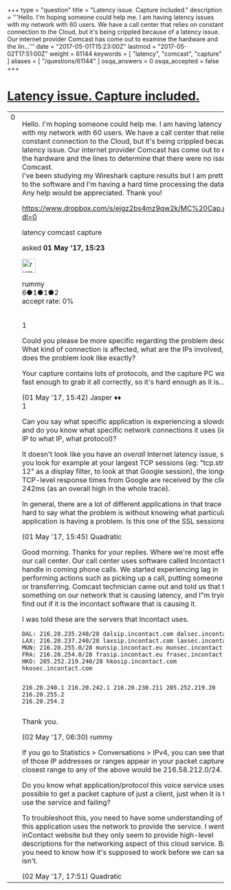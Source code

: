 +++
type = "question"
title = "Latency issue.  Capture included."
description = '''Hello. I&#x27;m hoping someone could help me. I am having latency issues with my network with 60 users. We have a call center that relies on constant connection to the Cloud, but it&#x27;s being crippled because of a latency issue. Our internet provider Comcast has come out to examine the hardware and the lin...'''
date = "2017-05-01T15:23:00Z"
lastmod = "2017-05-02T17:51:00Z"
weight = 61144
keywords = [ "latency", "comcast", "capture" ]
aliases = [ "/questions/61144" ]
osqa_answers = 0
osqa_accepted = false
+++

<div class="headNormal">

# [Latency issue. Capture included.](/questions/61144/latency-issue-capture-included)

</div>

<div id="main-body">

<div id="askform">

<table id="question-table" style="width:100%;"><colgroup><col style="width: 50%" /><col style="width: 50%" /></colgroup><tbody><tr class="odd"><td style="width: 30px; vertical-align: top"><div class="vote-buttons"><span id="post-61144-upvote" class="ajax-command post-vote up" rel="nofollow" title="I like this post (click again to cancel)"> </span><div id="post-61144-score" class="post-score" title="current number of votes">0</div><span id="post-61144-downvote" class="ajax-command post-vote down" rel="nofollow" title="I dont like this post (click again to cancel)"> </span> <span id="favorite-mark" class="ajax-command favorite-mark" rel="nofollow" title="mark/unmark this question as favorite (click again to cancel)"> </span><div id="favorite-count" class="favorite-count"></div></div></td><td><div id="item-right"><div class="question-body"><p>Hello. I'm hoping someone could help me. I am having latency issues with my network with 60 users. We have a call center that relies on constant connection to the Cloud, but it's being crippled because of a latency issue. Our internet provider Comcast has come out to examine the hardware and the lines to determine that there were no issues with Comcast.<br />
I've been studying my Wireshark capture results but I am pretty new to the software and I'm having a hard time processing the data.<br />
Any help would be appreciated. Thank you!</p><p><a href="https://www.dropbox.com/s/ejgz2bs4mz9qw2k/MC%20Cap.pcapng?dl=0">https://www.dropbox.com/s/ejgz2bs4mz9qw2k/MC%20Cap.pcapng?dl=0</a></p></div><div id="question-tags" class="tags-container tags"><span class="post-tag tag-link-latency" rel="tag" title="see questions tagged &#39;latency&#39;">latency</span> <span class="post-tag tag-link-comcast" rel="tag" title="see questions tagged &#39;comcast&#39;">comcast</span> <span class="post-tag tag-link-capture" rel="tag" title="see questions tagged &#39;capture&#39;">capture</span></div><div id="question-controls" class="post-controls"></div><div class="post-update-info-container"><div class="post-update-info post-update-info-user"><p>asked <strong>01 May '17, 15:23</strong></p><img src="https://secure.gravatar.com/avatar/16f182fc31e5d55c31911fe3c3ad2b89?s=32&amp;d=identicon&amp;r=g" class="gravatar" width="32" height="32" alt="rummy&#39;s gravatar image" /><p><span>rummy</span><br />
<span class="score" title="6 reputation points">6</span><span title="1 badges"><span class="badge1">●</span><span class="badgecount">1</span></span><span title="1 badges"><span class="silver">●</span><span class="badgecount">1</span></span><span title="2 badges"><span class="bronze">●</span><span class="badgecount">2</span></span><br />
<span class="accept_rate" title="Rate of the user&#39;s accepted answers">accept rate:</span> <span title="rummy has no accepted answers">0%</span> </br></br></p></div></div><div id="comments-container-61144" class="comments-container"><span id="61146"></span><div id="comment-61146" class="comment"><div id="post-61146-score" class="comment-score">1</div><div class="comment-text"><p>Could you please be more specific regarding the problem description. What kind of connection is affected, what are the IPs involved, what does the problem look like exactly?</p><p>Your capture contains lots of protocols, and the capture PC wasn't fast enough to grab it all correctly, so it's hard enough as it is...</p></div><div id="comment-61146-info" class="comment-info"><span class="comment-age">(01 May '17, 15:42)</span> <span class="comment-user userinfo">Jasper ♦♦</span></div></div><span id="61147"></span><div id="comment-61147" class="comment"><div id="post-61147-score" class="comment-score">1</div><div class="comment-text"><p>Can you say what specific application is experiencing a slowdown, and do you know what specific network connections it uses (ie: what IP to what IP, what protocol)?</p><p>It doesn't look like you have an <em>overall</em> Internet latency issue, since if you look for example at your largest TCP sessions (eg: "tcp.stream eq 12" as a display filter, to look at that Google session), the longest TCP-level response times from Google are received by the client in 242ms (as an overall high in the whole trace).</p><p>In general, there are a lot of different applications in that trace so it's hard to say what the problem is without knowing what particular application is having a problem. Is this one of the SSL sessions?</p></div><div id="comment-61147-info" class="comment-info"><span class="comment-age">(01 May '17, 15:45)</span> <span class="comment-user userinfo">Quadratic</span></div></div><span id="61157"></span><div id="comment-61157" class="comment"><div id="post-61157-score" class="comment-score"></div><div class="comment-text"><p>Good morning. Thanks for your replies. Where we're most effected is our call center. Our call center uses software called Incontact to handle in coming phone calls. We started experiencing lag in performing actions such as picking up a call, putting someone on hold, or transferring. Comcast technician came out and told us that there is something on our network that is causing latency, and I"m trying to find out if it is the incontact software that is causing it.</p><p>I was told these are the servers that Incontact uses.</p><pre><code>DAL: 216.20.235.240/28 dalsip.incontact.com dalsec.incontact.com
LAX: 216.20.237.240/28 laxsip.incontact.com laxsec.incontact.com
MUN: 216.20.255.0/28 munsip.incontact.eu munsec.incontact.eu
FRA: 216.20.254.0/28 frasip.incontact.eu frasec.incontact.eu
HKO: 205.252.219.240/28 hkosip.incontact.com hkosec.incontact.com

216.20.240.1
216.20.242.1
216.20.230.211
205.252.219.20
216.20.255.2
216.20.254.2</code></pre><p>Thank you.</p></div><div id="comment-61157-info" class="comment-info"><span class="comment-age">(02 May '17, 06:30)</span> <span class="comment-user userinfo">rummy</span></div></div><span id="61176"></span><div id="comment-61176" class="comment"><div id="post-61176-score" class="comment-score"></div><div class="comment-text"><p>If you go to Statistics &gt; Conversations &gt; IPv4, you can see that none of those IP addresses or ranges appear in your packet capture. The closest range to any of the above would be 216.58.212.0/24.</p><p>Do you know what application/protocol this voice service uses? Is it possible to get a packet capture of just a client, just when it is trying to use the service and failing?</p><p>To troubleshoot this, you need to have some understanding of how this application uses the network to provide the service. I went to the inContact website but they only seem to provide high-level descriptions for the networking aspect of this cloud service. Basically, you need to know how it's supposed to work before we can say why it isn't.</p></div><div id="comment-61176-info" class="comment-info"><span class="comment-age">(02 May '17, 17:51)</span> <span class="comment-user userinfo">Quadratic</span></div></div></div><div id="comment-tools-61144" class="comment-tools"></div><div class="clear"></div><div id="comment-61144-form-container" class="comment-form-container"></div><div class="clear"></div></div></td></tr></tbody></table>

</div>

</div>

